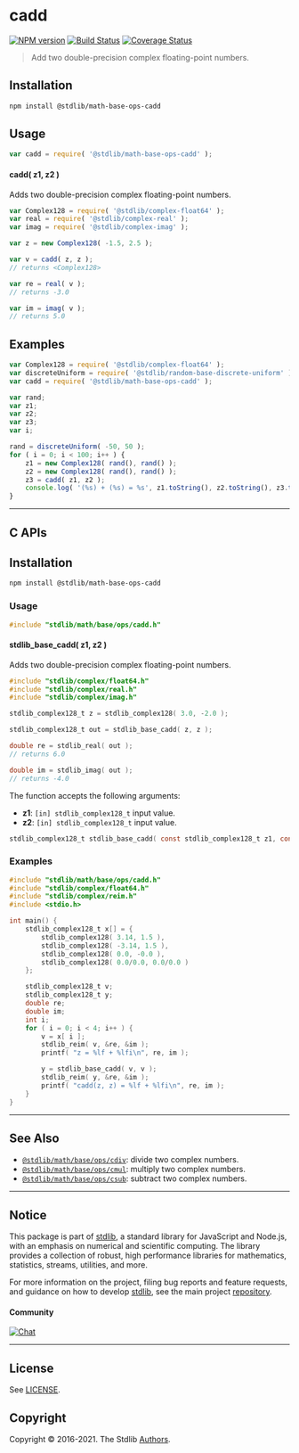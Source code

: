 <!--

@license Apache-2.0

Copyright (c) 2018 The Stdlib Authors.

Licensed under the Apache License, Version 2.0 (the "License");
you may not use this file except in compliance with the License.
You may obtain a copy of the License at

   http://www.apache.org/licenses/LICENSE-2.0

Unless required by applicable law or agreed to in writing, software
distributed under the License is distributed on an "AS IS" BASIS,
WITHOUT WARRANTIES OR CONDITIONS OF ANY KIND, either express or implied.
See the License for the specific language governing permissions and
limitations under the License.

-->

# cadd

[![NPM version][npm-image]][npm-url] [![Build Status][test-image]][test-url] [![Coverage Status][coverage-image]][coverage-url] <!-- [![dependencies][dependencies-image]][dependencies-url] -->

> Add two double-precision complex floating-point numbers.

<section class="intro">

</section>

<!-- /.intro -->

<section class="installation">

## Installation

```bash
npm install @stdlib/math-base-ops-cadd
```

</section>

<section class="usage">

## Usage

```javascript
var cadd = require( '@stdlib/math-base-ops-cadd' );
```

#### cadd( z1, z2 )

Adds two double-precision complex floating-point numbers.

```javascript
var Complex128 = require( '@stdlib/complex-float64' );
var real = require( '@stdlib/complex-real' );
var imag = require( '@stdlib/complex-imag' );

var z = new Complex128( -1.5, 2.5 );

var v = cadd( z, z );
// returns <Complex128>

var re = real( v );
// returns -3.0

var im = imag( v );
// returns 5.0
```

</section>

<!-- /.usage -->

<section class="examples">

## Examples

<!-- eslint no-undef: "error" -->

```javascript
var Complex128 = require( '@stdlib/complex-float64' );
var discreteUniform = require( '@stdlib/random-base-discrete-uniform' ).factory;
var cadd = require( '@stdlib/math-base-ops-cadd' );

var rand;
var z1;
var z2;
var z3;
var i;

rand = discreteUniform( -50, 50 );
for ( i = 0; i < 100; i++ ) {
    z1 = new Complex128( rand(), rand() );
    z2 = new Complex128( rand(), rand() );
    z3 = cadd( z1, z2 );
    console.log( '(%s) + (%s) = %s', z1.toString(), z2.toString(), z3.toString() );
}
```

</section>

<!-- /.examples -->

<!-- C interface documentation. -->

* * *

<section class="c">

## C APIs

<!-- Section to include introductory text. Make sure to keep an empty line after the intro `section` element and another before the `/section` close. -->

<section class="intro">

</section>

<!-- /.intro -->

<!-- C usage documentation. -->

<section class="installation">

## Installation

```bash
npm install @stdlib/math-base-ops-cadd
```

</section>

<section class="usage">

### Usage

```c
#include "stdlib/math/base/ops/cadd.h"
```

#### stdlib_base_cadd( z1, z2 )

Adds two double-precision complex floating-point numbers.

```c
#include "stdlib/complex/float64.h"
#include "stdlib/complex/real.h"
#include "stdlib/complex/imag.h"

stdlib_complex128_t z = stdlib_complex128( 3.0, -2.0 );

stdlib_complex128_t out = stdlib_base_cadd( z, z );

double re = stdlib_real( out );
// returns 6.0

double im = stdlib_imag( out );
// returns -4.0
```

The function accepts the following arguments:

-   **z1**: `[in] stdlib_complex128_t` input value.
-   **z2**: `[in] stdlib_complex128_t` input value.

```c
stdlib_complex128_t stdlib_base_cadd( const stdlib_complex128_t z1, const stdlib_complex128_t z2 );
```

</section>

<!-- /.usage -->

<!-- C API usage notes. Make sure to keep an empty line after the `section` element and another before the `/section` close. -->

<section class="notes">

</section>

<!-- /.notes -->

<!-- C API usage examples. -->

<section class="examples">

### Examples

```c
#include "stdlib/math/base/ops/cadd.h"
#include "stdlib/complex/float64.h"
#include "stdlib/complex/reim.h"
#include <stdio.h>

int main() {
    stdlib_complex128_t x[] = {
        stdlib_complex128( 3.14, 1.5 ),
        stdlib_complex128( -3.14, 1.5 ),
        stdlib_complex128( 0.0, -0.0 ),
        stdlib_complex128( 0.0/0.0, 0.0/0.0 )
    };

    stdlib_complex128_t v;
    stdlib_complex128_t y;
    double re;
    double im;
    int i;
    for ( i = 0; i < 4; i++ ) {
        v = x[ i ];
        stdlib_reim( v, &re, &im );
        printf( "z = %lf + %lfi\n", re, im );

        y = stdlib_base_cadd( v, v );
        stdlib_reim( y, &re, &im );
        printf( "cadd(z, z) = %lf + %lfi\n", re, im );
    }
}
```

</section>

<!-- /.examples -->

</section>

<!-- /.c -->

<!-- Section for related `stdlib` packages. Do not manually edit this section, as it is automatically populated. -->

<section class="related">

* * *

## See Also

-   <span class="package-name">[`@stdlib/math/base/ops/cdiv`][@stdlib/math/base/ops/cdiv]</span><span class="delimiter">: </span><span class="description">divide two complex numbers.</span>
-   <span class="package-name">[`@stdlib/math/base/ops/cmul`][@stdlib/math/base/ops/cmul]</span><span class="delimiter">: </span><span class="description">multiply two complex numbers.</span>
-   <span class="package-name">[`@stdlib/math/base/ops/csub`][@stdlib/math/base/ops/csub]</span><span class="delimiter">: </span><span class="description">subtract two complex numbers.</span>

</section>

<!-- /.related -->

<!-- Section for all links. Make sure to keep an empty line after the `section` element and another before the `/section` close. -->


<section class="main-repo" >

* * *

## Notice

This package is part of [stdlib][stdlib], a standard library for JavaScript and Node.js, with an emphasis on numerical and scientific computing. The library provides a collection of robust, high performance libraries for mathematics, statistics, streams, utilities, and more.

For more information on the project, filing bug reports and feature requests, and guidance on how to develop [stdlib][stdlib], see the main project [repository][stdlib].

#### Community

[![Chat][chat-image]][chat-url]

---

## License

See [LICENSE][stdlib-license].


## Copyright

Copyright &copy; 2016-2021. The Stdlib [Authors][stdlib-authors].

</section>

<!-- /.stdlib -->

<!-- Section for all links. Make sure to keep an empty line after the `section` element and another before the `/section` close. -->

<section class="links">

[npm-image]: http://img.shields.io/npm/v/@stdlib/math-base-ops-cadd.svg
[npm-url]: https://npmjs.org/package/@stdlib/math-base-ops-cadd

[test-image]: https://github.com/stdlib-js/math-base-ops-cadd/actions/workflows/test.yml/badge.svg
[test-url]: https://github.com/stdlib-js/math-base-ops-cadd/actions/workflows/test.yml

[coverage-image]: https://img.shields.io/codecov/c/github/stdlib-js/math-base-ops-cadd/main.svg
[coverage-url]: https://codecov.io/github/stdlib-js/math-base-ops-cadd?branch=main

<!--

[dependencies-image]: https://img.shields.io/david/stdlib-js/math-base-ops-cadd.svg
[dependencies-url]: https://david-dm.org/stdlib-js/math-base-ops-cadd/main

-->

[chat-image]: https://img.shields.io/gitter/room/stdlib-js/stdlib.svg
[chat-url]: https://gitter.im/stdlib-js/stdlib/

[stdlib]: https://github.com/stdlib-js/stdlib

[stdlib-authors]: https://github.com/stdlib-js/stdlib/graphs/contributors

[stdlib-license]: https://raw.githubusercontent.com/stdlib-js/math-base-ops-cadd/main/LICENSE

<!-- <related-links> -->

[@stdlib/math/base/ops/cdiv]: https://github.com/stdlib-js/math-base-ops-cdiv

[@stdlib/math/base/ops/cmul]: https://github.com/stdlib-js/math-base-ops-cmul

[@stdlib/math/base/ops/csub]: https://github.com/stdlib-js/math-base-ops-csub

<!-- </related-links> -->

</section>

<!-- /.links -->
